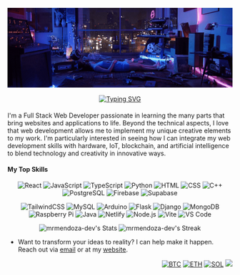 [![header](./banner.gif)](https://mrmendoza.dev)





<p align="center">

  <a href="https://mrmendoza.dev">
    <img src="https://readme-typing-svg.demolab.com?font=Courier&weight=800&size=20&duration=4000&pause=1000&color=BF90F2&background=FF2ED838&center=true&vCenter=true&random=false&width=600&height=40&lines=Step+into+my+Digital+Realm;Full+Stack+Web+Developer;Digital+Alchemist;Harnessing+the+Power+of+Code;Click+to+See+More;mrmendoza.dev" alt="Typing SVG" />
  </a>

</p>



####
<div class="github-introduction">
I'm a Full Stack Web Developer passionate in learning the many parts that bring websites and applications to life. Beyond the technical aspects, I love that web development allows me to implement my unique creative elements to my work. I'm particularly interested in seeing how I can integrate my web development skills with hardware, IoT, blockchain, and artificial intelligence to blend technology and creativity in innovative ways.
</div>

#### My Top Skills
<div class="badges-main" align="center">

  ![React](https://skillicons.dev/icons?i=react)
  ![JavaScript](https://skillicons.dev/icons?i=javascript)
  ![TypeScript](https://skillicons.dev/icons?i=typescript)
  ![Python](https://skillicons.dev/icons?i=python)
  ![HTML](https://skillicons.dev/icons?i=html)
  ![CSS](https://skillicons.dev/icons?i=css)
  ![C++](https://skillicons.dev/icons?i=cpp)
  ![PostgreSQL](https://skillicons.dev/icons?i=postgres)
  ![Firebase](https://skillicons.dev/icons?i=firebase)
  ![Supabase](https://skillicons.dev/icons?i=supabase)
  
</div>

<div class="badges-sub" align="center">
  
  ![TailwindCSS](https://img.shields.io/badge/TailwindCSS-000000?style=flat-square&logo=tailwind-css)
  ![MySQL](https://img.shields.io/badge/MySQL-000000?style=flat-square&logo=mysql)
  ![Arduino](https://img.shields.io/badge/Arduino-000000?style=flat-square&logo=arduino)
  ![Flask](https://img.shields.io/badge/Flask-000000?style=flat-square&logo=flask)
  ![Django](https://img.shields.io/badge/Django-000000?style=flat-square&logo=django)
  ![MongoDB](https://img.shields.io/badge/MongoDB-000000?style=flat-square&logo=mongodb)
  ![Raspberry Pi](https://img.shields.io/badge/Raspberry%20Pi-000000?style=flat-square&logo=raspberry-pi)
  ![Java](https://img.shields.io/badge/Java-000000?style=flat-square&logo=java)
  ![Netlify](https://img.shields.io/badge/Netlify-000000?style=flat-square&logo=netlify)
  ![Node.js](https://img.shields.io/badge/Node.js-000000?style=flat-square&logo=node.js)
  ![Vite](https://img.shields.io/badge/Vite-000000?style=flat-square&logo=vite)
  ![VS Code](https://img.shields.io/badge/VS%20Code-000000?style=flat-square&logo=visual-studio-code)
  
</div>


<div class="githubstats">
  <p align="center">
    <img src="https://github-readme-stats.vercel.app/api?username=mrmendoza-dev&theme=tokyonight&show_icons=true&hide_border=true&count_private=true&rank_icon=github&custom_title=mrmendoza-dev's+Stats" alt="mrmendoza-dev's Stats" height="165">
    <img src="https://github-readme-streak-stats.herokuapp.com/?user=mrmendoza-dev&theme=tokyonight&hide_border=true" alt="mrmendoza-dev's Streak" height="165">
  </p>
</div>

- Want to transform your ideas to reality? I can help make it happen. Reach out via <a href="mailto:mrmendoza171@gmail.com">email</a> or at my <a href="https://mrmendoza.dev">website<a/>. 


<div class="views" align="right">
  
[![BTC](https://img.shields.io/coincap/price-usd/bitcoin?style=flat&label=BTC&logo=bitcoin&color=000000&labelColor=000000)](https://cryptotracker-mendoza.netlify.app/)
[![ETH](https://img.shields.io/coincap/price-usd/ethereum?style=flat&label=ETH&logo=ethereum&color=000000&labelColor=000000)](https://cryptotracker-mendoza.netlify.app/)
[![SOL](https://img.shields.io/coincap/price-usd/solana?style=flat&label=SOL&logo=solana&color=000000&labelColor=000000)](https://cryptotracker-mendoza.netlify.app/)
[]()
[]()
![](https://komarev.com/ghpvc/?username=mrmendoza-dev&style=flat&color=blueviolet&label=Views)

</div>



<!--

<div class="social-icons" align="center">

 <a href="https://www.linkedin.com/in/mrmendoza-dev/">
  <img height="48" width="48" src="https://cdn.simpleicons.org/linkedin/hotpink" />
 </a>
 <a href="https://medium.com/@mrmendoza-dev">
  <img height="48" width="48" src="https://cdn.simpleicons.org/medium/hotpink" />
 </a>
  <a href="https://codepen.io/mrmendoza-dev">
  <img height="48" width="48" src="https://cdn.simpleicons.org/codepen/hotpink" />
 </a>
 
</div>

 <img src="https://github-readme-stats.vercel.app/api/top-langs/?username=mrmendoza-dev&layout=donut&theme=tokyonight&hide_border=true" alt="mrmendoza-dev's Languages" height="165">

-->
